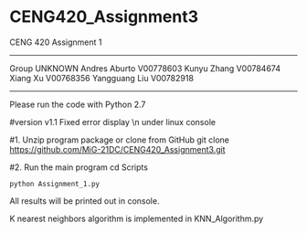 # CENG420_Assignment3
CENG 420 Assignment 1

**********************************************
Group UNKNOWN
Andres Aburto   V00778603
Kunyu Zhang     V00784674
Xiang Xu        V00768356
Yangguang Liu   V00782918
**********************************************

Please run the code with Python 2.7

#version v1.1
    Fixed error display \n under linux console

#1.  Unzip program package or clone from GitHub
    git clone https://github.com/MiG-21DC/CENG420_Assignment3.git

#2.  Run the main program
    cd Scripts


    python Assignment_1.py


All results will be printed out in console.


K nearest neighbors algorithm is implemented in KNN_Algorithm.py